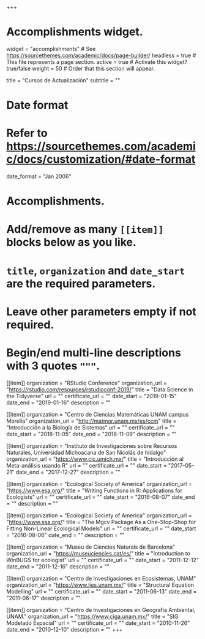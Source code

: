 +++
# Accomplishments widget.
widget = "accomplishments"  # See https://sourcethemes.com/academic/docs/page-builder/
headless = true  # This file represents a page section.
active = true  # Activate this widget? true/false
weight = 50  # Order that this section will appear.

title = "Cursos de Actualización"
subtitle = ""

# Date format
#   Refer to https://sourcethemes.com/academic/docs/customization/#date-format
date_format = "Jan 2006"

# Accomplishments.
#   Add/remove as many `[[item]]` blocks below as you like.
#   `title`, `organization` and `date_start` are the required parameters.
#   Leave other parameters empty if not required.
#   Begin/end multi-line descriptions with 3 quotes `"""`.

[[item]]
  organization = "RStudio Conference"
  organization_url = "https://rstudio.com/resources/rstudioconf-2019/"
  title = "Data Science in the Tidyverse"
  url = ""
  certificate_url = ""
  date_start = "2019-01-15"
  date_end = "2019-01-16"
  description = ""

[[item]]
  organization = "Centro de Ciencias Matemáticas UNAM campus Morelia"
  organization_url = "http://matmor.unam.mx/es/ccm"
  title = "Introducción a la Biología de Sistemas"
  url = ""
  certificate_url = ""
  date_start = "2018-11-05"
  date_end = "2018-11-09"
  description = ""
  
[[item]]
  organization = "Instituto de Investigaciones sobre Recursos Naturales, Universidad Michoacana de San Nicolás de hidalgo"
  organization_url = "https://www.cic.umich.mx/"
  title = "Introducción al Meta-análisis usando R"
  url = ""
  certificate_url = ""
  date_start = "2017-05-21"
  date_end = "2017-12-27"
  description = ""

[[item]]
  organization = "Ecological Society of America"
  organization_url = "https://www.esa.org/"
  title = "Writing Functions in R: Applications for Ecologists"
  url = ""
  certificate_url = ""
  date_start = "2016-08-07"
  date_end = ""
  description = ""

[[item]]
  organization = "Ecological Society of America"
  organization_url = "https://www.esa.org/"
  title = "The Mgcv Package As a One-Stop-Shop for Fitting Non-Linear Ecological Models"
  url = ""
  certificate_url = ""
  date_start = "2016-08-06"
  date_end = ""
  description = ""

[[item]]
  organization = "Museu de Ciències Naturals de Barcelona"
  organization_url = "https://museuciencies.cat/es/"
  title = "Introduction to WinBUGS for ecologist"
  url = ""
  certificate_url = ""
  date_start = "2011-12-12"
  date_end = "2011-12-16"
  description = ""
  
[[item]]
  organization = "Centro de Investigaciones en Ecosistemas, UNAM"
  organization_url = "https://www.iies.unam.mx/"
  title = "Structural Equation Modelling"
  url = ""
  certificate_url = ""
  date_start = "2011-06-13"
  date_end = "2011-06-17"
  description = ""

[[item]]
  organization = "Centro de Investigaciones en Geografía Ambiental, UNAM."
  organization_url = "https://www.ciga.unam.mx/"
  title = "SIG Modelado Espacial"
  url = ""
  certificate_url = ""
  date_start = "2010-11-26"
  date_end = "2010-12-10"
  description = ""
+++
